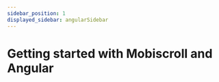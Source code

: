 ```yaml
---
sidebar_position: 1
displayed_sidebar: angularSidebar
---
```


# Getting started with Mobiscroll and Angular